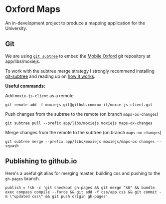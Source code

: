 Oxford Maps
===========

An in-development project to produce a mapping application for the University.

Git
---

We are using [`git subtree`](https://github.com/git/git/blob/master/contrib/subtree/git-subtree.txt)
to embed the [Mobile Oxford](https://github.com/ox-it/moxie-js-client) git repository at
app/libs/moxiejs.

To work with the subtree merge strategy I strongly recommend installing
[git-subtree](https://github.com/git/git/blob/master/contrib/subtree/git-subtree.txt) and reading up
on [how it works](http://blogs.atlassian.com/2013/05/alternatives-to-git-submodule-git-subtree/).

**Useful commands:**

Add `moxie-js-client` as a remote

    git remote add -f moxiejs git@github.com:ox-it/moxie-js-client.git

Push changes from the subtree to the remote (on branch `maps-ox-changes`)

    git subtree pull --prefix app/libs/moxiejs moxiejs maps-ox-changes

Merge changes from the remote to the subtree (on branch `maps-ox-changes`)

    git subtree merge --prefix app/libs/moxiejs moxiejs/maps-ox-changes --squash


Publishing to github.io
-----------------------

Here's a useful git alias for merging master, building css and pushing to the `gh-pages` branch.

    publish = !sh -c 'git checkout gh-pages && git merge "$0" && bundle exec compass compile --force && git add -f css/app.css && git commit -m \"updated css\" && git push origin gh-pages'
